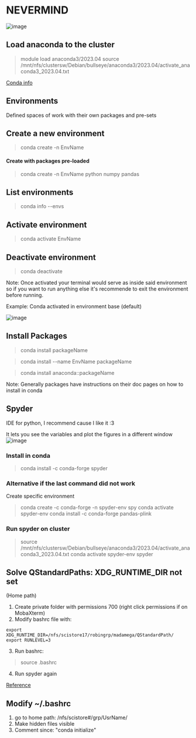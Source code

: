 # NEVERMIND 

![image](https://github.com/user-attachments/assets/3d028a56-2bef-47b0-ac33-7e48d83a78c8)


## Load anaconda to the cluster

> module load anaconda3/2023.04
>source /mnt/nfs/clustersw/Debian/bullseye/anaconda3/2023.04/activate_anaconda3_2023.04.txt

[Conda info](https://conda.io/projects/conda/en/latest/user-guide/getting-started.html#managing-python)

## Environments

Defined spaces of work with their own packages and pre-sets

## Create a new environment

> conda create -n EnvName

#### Create with packages pre-loaded

> conda create -n EnvName python numpy pandas

## List environments

> conda info --envs

## Activate environment

> conda activate EnvName

## Deactivate environment

> conda deactivate

Note: Once activated your terminal would serve as inside said environment so if you want to run anything else it's recommende to exit the environment before running.

Example: Conda activated in environment base (default)

![image](https://github.com/user-attachments/assets/e7354215-5007-4cc4-af30-c0c69a433b07)


## Install Packages

> conda install packageName

> conda install --name EnvName packageName

> conda install anaconda::packageName

Note: Generally packages have instructions on their doc pages on how to install in conda

## Spyder

IDE for python, I recommend cause I like it :3 

It lets you see the variables and plot the figures in a different window
![image](https://github.com/user-attachments/assets/d30ead65-a814-4694-9c7a-dd56ae719b48)


### Install in conda

> conda install -c conda-forge spyder

### Alternative if the last command did not work

Create specific environment 

> conda create -c conda-forge -n spyder-env spy
> conda activate spyder-env
> conda install -c conda-forge pandas-plink

### Run spyder on cluster

> source /mnt/nfs/clustersw/Debian/bullseye/anaconda3/2023.04/activate_anaconda3_2023.04.txt
> conda activate spyder-env
> spyder

## Solve QStandardPaths: XDG_RUNTIME_DIR not set 
(Home path)

1. Create private folder with permissions 700 (right click permissions if on MobaXterm)
2. Modify bashrc file with:
```
export XDG_RUNTIME_DIR=/nfs/scistore17/robingrp/madamega/QStandardPath/
export RUNLEVEL=3
```
3. Run bashrc:
> source .bashrc
4. Run spyder again

[Reference](https://stackoverflow.com/questions/59790350/qstandardpaths-xdg-runtime-dir-not-set-defaulting-to-tmp-runtime-aadithyasb)

## Modify ~/.bashrc
1. go to home path: /nfs/scistore#/grp/UsrName/
2. Make hidden files visible
3. Comment since: "conda initialize"


